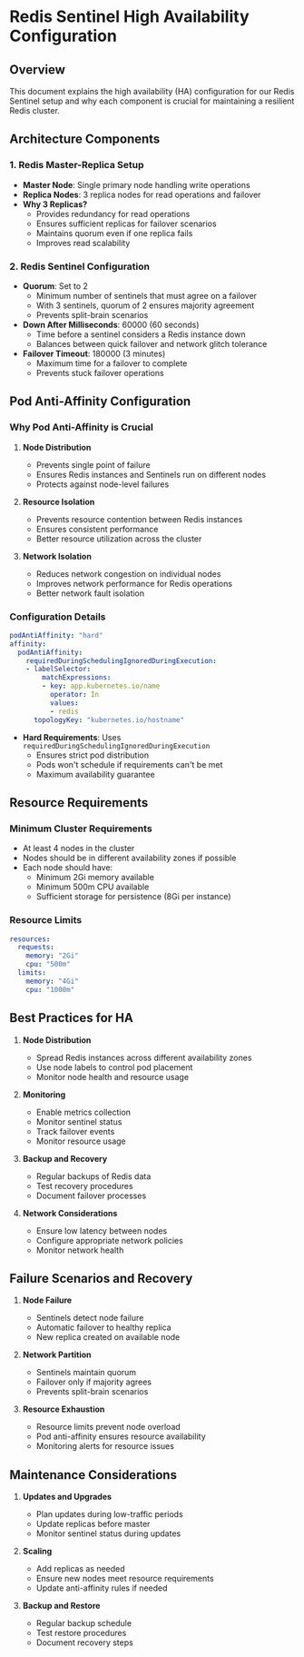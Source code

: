 # Redis Sentinel High Availability Configuration

## Overview
This document explains the high availability (HA) configuration for our Redis Sentinel setup and why each component is crucial for maintaining a resilient Redis cluster.

## Architecture Components

### 1. Redis Master-Replica Setup
- **Master Node**: Single primary node handling write operations
- **Replica Nodes**: 3 replica nodes for read operations and failover
- **Why 3 Replicas?**
  - Provides redundancy for read operations
  - Ensures sufficient replicas for failover scenarios
  - Maintains quorum even if one replica fails
  - Improves read scalability

### 2. Redis Sentinel Configuration
- **Quorum**: Set to 2
  - Minimum number of sentinels that must agree on a failover
  - With 3 sentinels, quorum of 2 ensures majority agreement
  - Prevents split-brain scenarios
- **Down After Milliseconds**: 60000 (60 seconds)
  - Time before a sentinel considers a Redis instance down
  - Balances between quick failover and network glitch tolerance
- **Failover Timeout**: 180000 (3 minutes)
  - Maximum time for a failover to complete
  - Prevents stuck failover operations

## Pod Anti-Affinity Configuration

### Why Pod Anti-Affinity is Crucial
1. **Node Distribution**
   - Prevents single point of failure
   - Ensures Redis instances and Sentinels run on different nodes
   - Protects against node-level failures

2. **Resource Isolation**
   - Prevents resource contention between Redis instances
   - Ensures consistent performance
   - Better resource utilization across the cluster

3. **Network Isolation**
   - Reduces network congestion on individual nodes
   - Improves network performance for Redis operations
   - Better network fault isolation

### Configuration Details
```yaml
podAntiAffinity: "hard"
affinity:
  podAntiAffinity:
    requiredDuringSchedulingIgnoredDuringExecution:
    - labelSelector:
        matchExpressions:
        - key: app.kubernetes.io/name
          operator: In
          values:
          - redis
      topologyKey: "kubernetes.io/hostname"
```

- **Hard Requirements**: Uses `requiredDuringSchedulingIgnoredDuringExecution`
  - Ensures strict pod distribution
  - Pods won't schedule if requirements can't be met
  - Maximum availability guarantee

## Resource Requirements

### Minimum Cluster Requirements
- At least 4 nodes in the cluster
- Nodes should be in different availability zones if possible
- Each node should have:
  - Minimum 2Gi memory available
  - Minimum 500m CPU available
  - Sufficient storage for persistence (8Gi per instance)

### Resource Limits
```yaml
resources:
  requests:
    memory: "2Gi"
    cpu: "500m"
  limits:
    memory: "4Gi"
    cpu: "1000m"
```

## Best Practices for HA

1. **Node Distribution**
   - Spread Redis instances across different availability zones
   - Use node labels to control pod placement
   - Monitor node health and resource usage

2. **Monitoring**
   - Enable metrics collection
   - Monitor sentinel status
   - Track failover events
   - Monitor resource usage

3. **Backup and Recovery**
   - Regular backups of Redis data
   - Test recovery procedures
   - Document failover processes

4. **Network Considerations**
   - Ensure low latency between nodes
   - Configure appropriate network policies
   - Monitor network health

## Failure Scenarios and Recovery

1. **Node Failure**
   - Sentinels detect node failure
   - Automatic failover to healthy replica
   - New replica created on available node

2. **Network Partition**
   - Sentinels maintain quorum
   - Failover only if majority agrees
   - Prevents split-brain scenarios

3. **Resource Exhaustion**
   - Resource limits prevent node overload
   - Pod anti-affinity ensures resource availability
   - Monitoring alerts for resource issues

## Maintenance Considerations

1. **Updates and Upgrades**
   - Plan updates during low-traffic periods
   - Update replicas before master
   - Monitor sentinel status during updates

2. **Scaling**
   - Add replicas as needed
   - Ensure new nodes meet resource requirements
   - Update anti-affinity rules if needed

3. **Backup and Restore**
   - Regular backup schedule
   - Test restore procedures
   - Document recovery steps 